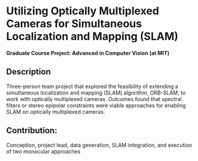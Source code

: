 # Utilizing Optically Multiplexed Cameras for Simultaneous Localization and Mapping (SLAM)
**Graduate Course Project: Advanced in Computer Vision (at MIT)**
## Description
Three-person team project that explored the feasibility of extending a simultaneous localization and mapping (SLAM) algorithm, ORB-SLAM, to work with optically multiplexed cameras. Outcomes found that spectral filters or stereo epipolar constraints were viable approaches for enabling SLAM on optically multiplexed cameras.
## Contribution:
Conception, project lead, data generation, SLAM integration, and execution of two monocular approaches
